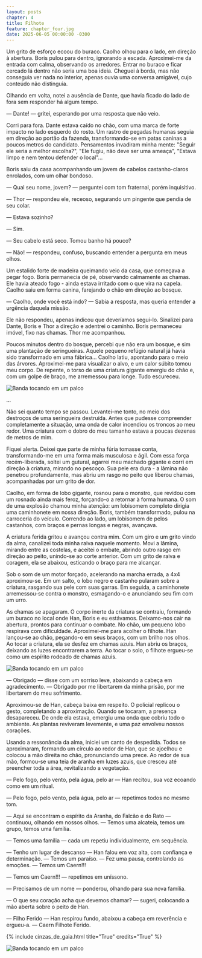 ```yaml
---
layout: posts
chapter: 4
title: Filhote
feature: chapter_four.jpg
date: 2025-06-05 00:00:00 -0300
---
```


Um grito de esforço ecoou do buraco. Caolho olhou para o lado, em direção à abertura. Boris pulou para dentro, ignorando a escada. Aproximei-me da entrada com calma, observando os arredores. Entrar no buraco e ficar cercado lá dentro não seria uma boa ideia. Cheguei à borda, mas não conseguia ver nada no interior, apenas ouvia uma conversa amigável, cujo conteúdo não distinguia.

Olhando em volta, notei a ausência de Dante, que havia ficado do lado de fora sem responder há algum tempo.

— Dante! — gritei, esperando por uma resposta que não veio.

Corri para fora. Dante estava caído no chão, com uma marca de forte impacto no lado esquerdo do rosto. Um rastro de pegadas humanas seguia em direção ao portão da fazenda, transformando-se em patas caninas a poucos metros do candidato. Pensamentos invadiram minha mente: "Seguir ele seria a melhor escolha?", "Ele fugiu, não deve ser uma ameaça", "Estava limpo e nem tentou defender o local"...

Boris saiu da casa acompanhando um jovem de cabelos castanho-claros enrolados, com um olhar bondoso.

— Qual seu nome, jovem? — perguntei com tom fraternal, porém inquisitivo.

— Thor — respondeu ele, receoso, segurando um pingente que pendia de seu colar.

— Estava sozinho?

— Sim.

— Seu cabelo está seco. Tomou banho há pouco?

— Não! — respondeu, confuso, buscando entender a pergunta em meus olhos.

Um estalido forte de madeira queimando veio da casa, que começava a pegar fogo. Boris permanecia de pé, observando calmamente as chamas. Ele havia ateado fogo - ainda estava irritado com o que vira na capela. Caolho saiu em forma canina, farejando o chão em direção ao bosque.

— Caolho, onde você está indo? — Sabia a resposta, mas queria entender a urgência daquela missão.

Ele não respondeu, apenas indicou que deveríamos segui-lo. Sinalizei para Dante, Boris e Thor a direção e adentrei o caminho. Boris permaneceu imóvel, fixo nas chamas. Thor me acompanhou.

Poucos minutos dentro do bosque, percebi que não era um bosque, e sim uma plantação de seringueiras. Aquele pequeno refúgio natural já havia sido transformado em uma fábrica... Caolho latiu, apontando para o meio das árvores. Aproximei-me para visualizar o alvo, e um calor súbito tomou meu corpo. De repente, o torso de uma criatura gigante emergiu do chão e, com um golpe de braço, me arremessou para longe. Tudo escureceu.

![Banda tocando em um palco](./images/burnt_woods.jpg)

<p class="sometime" >...</p>

Não sei quanto tempo se passou. Levantei-me tonto, no meio dos destroços de uma seringueira destruída. Antes que pudesse compreender completamente a situação, uma onda de calor incendiou os troncos ao meu redor. Uma criatura com o dobro do meu tamanho estava a poucas dezenas de metros de mim.

Fiquei alerta. Deixei que parte de minha fúria tomasse conta, transformando-me em uma forma mais musculosa e ágil. Com essa força recém-liberada, soltei um gutural, agarrei meu machado gigante e corri em direção à criatura, mirando no pescoço. Sua pele era dura - a lâmina não penetrou profundamente, mas abriu um rasgo no peito que liberou chamas, acompanhadas por um grito de dor.

Caolho, em forma de lobo gigante, rosnou para o monstro, que revidou com um rosnado ainda mais feroz, forçando-o a retornar à forma humana. O som de uma explosão chamou minha atenção: um lobisomem completo dirigia uma caminhonete em nossa direção. Boris, também transformado, pulou na carroceria do veículo. Correndo ao lado, um lobisomem de pelos castanhos, com braços e pernas longas e negras, avançava.

A criatura ferida gritou e avançou contra mim. Com um giro e um grito vindo da alma, canalizei toda minha raiva naquele momento. Movi a lâmina, mirando entre as costelas, e aceitei o embate, abrindo outro rasgo em direção ao peito, unindo-se ao corte anterior. Com um grito de raiva e coragem, ela se abaixou, esticando o braço para me alcançar.

Sob o som de um motor forçado, acelerando na marcha errada, a 4x4 aproximou-se. Em um salto, o lobo negro e castanho pularam sobre a criatura, rasgando sua pele com suas garras. Em seguida, a caminhonete arremessou-se contra o monstro, esmagando-o e anunciando seu fim com um urro.

As chamas se apagaram. O corpo inerte da criatura se contraiu, formando um buraco no local onde Han, Boris e eu estávamos. Deixamo-nos cair na abertura, prontos para continuar o combate. No chão, um pequeno lobo respirava com dificuldade. Aproximei-me para acolher o filhote. Han lançou-se ao chão, pegando-o em seus braços, com um brilho nos olhos. Ao tocar a criatura, ela se desfez em chamas azuis. Han abriu os braços, deixando as luzes encontrarem a terra. Ao tocar o solo, o filhote ergueu-se como um espírito rodeado de chamas azuis.

![Banda tocando em um palco](./images/baby_reborn.jpg)

— Obrigado — disse com um sorriso leve, abaixando a cabeça em agradecimento. — Obrigado por me libertarem da minha prisão, por me libertarem do meu sofrimento.

Aproximou-se de Han, cabeça baixa em respeito. O policial replicou o gesto, completando a aproximação. Quando se tocaram, a presença desapareceu. De onde ela estava, emergiu uma onda que cobriu todo o ambiente. As plantas reviveram levemente, e uma paz envolveu nossos corações.

Usando a ressonância da alma, iniciei um canto de despedida. Todos se aproximaram, formando um círculo ao redor de Han, que se ajoelhou e colocou a mão direita no chão, pronunciando uma prece. Ao redor de sua mão, formou-se uma teia de aranha em luzes azuis, que cresceu até preencher toda a área, revitalizando a vegetação.

— Pelo fogo, pelo vento, pela água, pelo ar — Han recitou, sua voz ecoando como em um ritual.

— Pelo fogo, pelo vento, pela água, pelo ar — repetimos todos no mesmo tom.

— Aqui se encontram o espírito da Aranha, do Falcão e do Rato — continuou, olhando em nossos olhos. — Temos uma alcateia, temos um grupo, temos uma família.

— Temos uma família — cada um repetiu individualmente, em sequência.

— Tenho um lugar de descanso — Han falou em voz alta, com confiança e determinação. — Temos um paraíso. — Fez uma pausa, controlando as emoções. — Temos um Caern!!!

— Temos um Caern!!! — repetimos em uníssono.

— Precisamos de um nome — ponderou, olhando para sua nova família.

— O que seu coração acha que devemos chamar? — sugeri, colocando a mão aberta sobre o peito de Han.

— Filho Ferido — Han respirou fundo, abaixou a cabeça em reverência e ergueu-a. — Caern Filhote Ferido.

{% include cinzas_de_gaia.html title="True" credits="True" %}

![Banda tocando em um palco](./images/caern_ritual.jpg)
